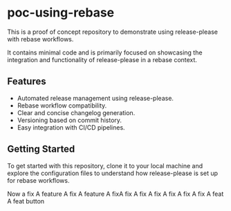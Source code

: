 # poc-using-rebase

This is a proof of concept repository to demonstrate using release-please with rebase workflows.

It contains minimal code and is primarily focused on showcasing the integration and functionality of release-please in a rebase context.

## Features

- Automated release management using release-please.
- Rebase workflow compatibility.
- Clear and concise changelog generation.
- Versioning based on commit history.
- Easy integration with CI/CD pipelines.

## Getting Started

To get started with this repository, clone it to your local machine and explore the configuration files to understand how release-please is set up for rebase workflows.

Now a fix
A feature
A fix
A feature
A fixA fix
A fix
A fix
A fix
A fix
A fix
A feat
A feat button
